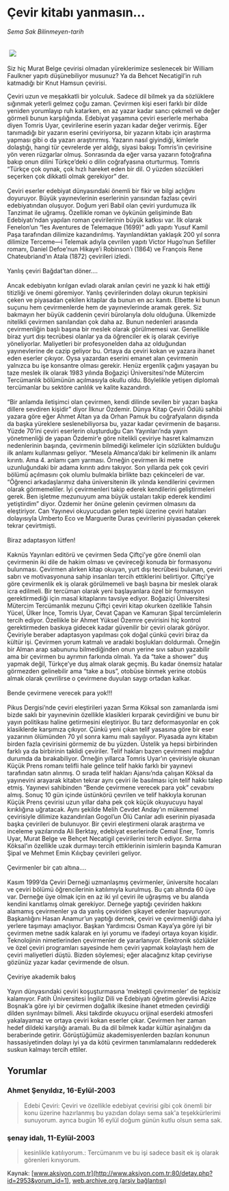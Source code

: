 # Çevir kitabı yanmasın...

*Sema Sak Bilinmeyen-tarih*

<div>
 <font>
  <img border="0" height="1" src="/web/20041225002452im_/http://www.aksiyon.com.tr/images/blank.gif"/>
 </font>
 <font class="content">
  <p>
   <img border="0" hspace="5" src="http://web.archive.org/web/20041225002452im_/http://www.aksiyon.com.tr/resim/457/66.jpg" vspace="5"/>
  </p>
 </font>
 <font class="content">
  Siz hiç Murat Belge çevirisi olmadan yüreklerimize seslenecek bir William Faulkner yapıtı düşünebiliyor musunuz? Ya da Behcet Necatigil’in ruh katmadığı bir Knut Hamsun çevirisi.
 </font>
 <p>
  <font class="content">
   Çeviri uzun ve meşakkatli bir yolculuk. Sadece dil bilmek ya da sözlüklere  sığınmak yeterli gelmez çoğu zaman. Çevirmen kişi eseri farklı bir dilde yeniden yorumlayıp ruh katarken, en az yazar kadar sancı çekmeli ve değer görmeli bunun karşılığında. Edebiyat yaşamına çeviri eserlerle merhaba diyen Tomris Uyar, çevirilerine eserin yazarı kadar değer verirmiş. Eğer tanımadığı bir yazarın eserini çeviriyorsa, bir yazarın kitabı için araştırma yapması gibi o da yazarı araştırırmış. Yazarın nasıl giyindiği, kimlerle dolaştığı, hangi tür çevrelerde yer aldığı, siyasi bakışı Tomris’in çevirisine yön veren rüzgarlar olmuş. Sonrasında da eğer varsa yazarın fotoğrafına bakıp onun dilini Türkçe’deki o dilin coğrafyasına oturturmuş. Tomris “Türkçe çok oynak, çok hızlı hareket eden bir dil. O yüzden sözcükleri seçerken çok dikkatli olmak gerekiyor” der.
   <br/>
   <br/>
   Çeviri eserler edebiyat dünyasındaki önemli bir fikir ve bilgi açlığını doyuruyor. Büyük yayınevlerinin eserlerinin yarısından fazlası çeviri edebiyatından oluşuyor. Doğum yeri Babil olan çeviri yurdumuza ilk Tanzimat ile uğramış. Özellikle roman ve öykünün gelişiminde Batı Edebiyatı’ndan yapılan roman çevirilerinin büyük katkısı var. İlk olarak Fenelon’un “les Aventures de Telemaque (1699)” adlı yapıtı Yusuf Kamil Paşa tarafından dilimize kazandırılmış. Yayınlandıktan yaklaşık 200 yıl sonra dilimize Terceme—i Telemak adıyla çevrilen yapıtı Victor Hugo’nun Sefiller romanı, Daniel Defoe’nun Hikaye’i Robinson’ı (1864) ve François Rene Chateubriand’ın Atala (1872) çevirileri izledi.
   <br/>
   <br/>
   Yanlış çeviri Bağdat’tan döner….
   <br/>
   <br/>
   Ancak edebiyatın kırılgan evladı olarak anılan çeviri ne yazık ki hak ettiği titizliği ve önemi göremiyor. Yanlış çevirilerinden dolayı okurun tepkisini çeken ve piyasadan çekilen kitaplar da bunun en acı kanıtı. Elbette ki bunun suçunu hem çevirmenlerde hem de yayınevlerinde aramak gerek. Siz bakmayın her büyük caddenin çeviri bürolarıyla dolu olduğuna. Ülkemizde nitelikli çevirmen sanılandan çok daha az. Bunun nedenleri arasında çevirmenliğin başlı başına bir meslek olarak görülmemesi var. Genellikle biraz yurt dışı tecrübesi olanlar ya da öğrenciler ek iş olarak çeviriye yöneliyorlar. Maliyetleri bir profesyonelden daha az olduğundan yayınevlerine de cazip geliyor bu. Ortaya da çeviri kokan ve yazara ihanet eden eserler çıkıyor. Oysa yazardan eserini emanet alan çevirmenin yalnızca bu işe konsantre olması gerekir. Henüz ergenlik çağını yaşayan bu taze meslek ilk olarak 1983 yılında Boğaziçi Üniversitesi’nde Mütercim Tercümanlık bölümünün açılmasıyla okullu oldu. Böylelikle yetişen diplomalı tercümanlar bu sektöre canlılık ve kalite kazandırdı.
   <br/>
   <br/>
   “Bir anlamda iletişimci olan çevirmen, kendi dilinde sevilen bir yazarı başka dillere sevdiren kişidir” diyor İlknur Özdemir. Dünya Kitap Çeviri Ödülü sahibi yazara göre eğer Ahmet Altan ya da Orhan Pamuk bu coğrafyaların dışında da başka yüreklere seslenebiliyorsa bu, yazar kadar çevirmenin de başarısı. Yüzde 70’ini çeviri eserlerin oluşturduğu Can Yayınları’nda yayın yönetmenliği de yapan Özdemir’e göre nitelikli çeviriye hasret kalmamızın nedenlerinin başında, çevirmenin bilmediği kelimeler için sözlükten bulduğu ilk anlamı kullanması geliyor. “Mesela Almanca’daki bir kelimenin ilk anlamı kırıntı. Ama 4. anlamı çam yarması. Örneğin çevirmen iki metre uzunluğundaki bir adama kırıntı adını takıyor. Son yıllarda pek çok çeviri bölümü açılmasını çok olumlu bulmakla birlikte bazı çekinceleri de var. “Öğrenci arkadaşlarımız daha üniversitenin ilk yılında kendilerini çevirmen olarak görmemeliler. İyi çevirmenleri takip ederek kendilerini geliştirmeleri gerek. Ben işletme mezunuyum ama büyük ustaları takip ederek kendimi yetiştirdim” diyor. Özdemir her önüne gelenin çevirmen olmasını da eleştiriyor. Can Yayınevi okuyucudan gelen tepki üzerine çeviri hataları dolayısıyla Umberto Eco ve Marguerite Duras çevirilerini piyasadan çekerek tekrar çevirtmişti.
   <br/>
   <br/>
   Biraz adaptasyon lütfen!
   <br/>
   <br/>
   Kaknüs Yayınları editörü ve çevirmen Seda Çiftçi’ye göre önemli olan çevirmenin iki dile de hakim olması ve çevireceği konuda bir formasyonu bulunması. Çevirmen alırken kitap okuyan, yurt dışı tecrübesi bulunan, çeviri sabrı ve motivasyonuna sahip insanları tercih ettiklerini belirtiyor. Çiftçi’ye göre çevirmenlik ek iş olarak görülmemeli ve başlı başına bir meslek olarak icra edilmeli. Bir tercüman olarak yeni başlayanlara özel bir formasyon gerektirmediği için masal kitaplarını tavsiye ediyor. Boğaziçi Üniversitesi Mütercim Tercümanlık mezunu Çiftçi çeviri kitap okurken özellikle Tahsin Yücel, Ülker İnce, Tomris Uyar, Cevat Çapan ve Kamuran Şipal tercümlelerin tercih ediyor. Özellikle bir Ahmet Yüksel Özemre çevirisini hiç kontrol gerektirmeden baskıya gidecek kadar güvenilir bir çeviri olarak görüyor. Çeviriyle beraber adaptasyon yapılması çok doğal çünkü çeviri biraz da kültür işi. Çevirmen yorum katmalı ve aradaki boşlukları doldurmalı. Örneğin bir Alman arap sabununu bilmediğinden onun yerine sıvı sabun yazabilir ama bir çevirmen bu ayrımın farkında olmalı. Ya da “take a shower” duş yapmak değil, Türkçe’ye duş almak olarak geçmiş. Bu kadar önemsiz hatalar görmezden gelinebilir ama “take a bus”, otobüse binmek yerine otobüs almak olarak çevrilirse o çevirmene duyulan saygı ortadan kalkar.
   <br/>
   <br/>
   Bende çevirmene verecek para yok!!!
   <br/>
   <br/>
   Pikus Dergisi’nde çeviri eleştirileri yazan Sırma Köksal son zamanlarda ismi bizde saklı bir yayınevinin özellikle klasikleri kırparak çevirdiğini ve bunu bir yayın politikası haline getirmesini eleştiriyor. Bu tarz deformasyonlar en çok klasiklerde karşımıza çıkıyor. Çünkü yeni çıkan telif yasasına göre bir eser yazarının ölümünden 70 yıl sonra kamu malı sayılıyor. Piyasada aynı kitabın birden fazla çevirisini görmemiz de bu yüzden. Üstelik ya hepsi birbirinden farklı ya da birbirinin taklidi çeviriler. Telif hakları bazen çevirmeni mağdur durumda da bırakabiliyor. Örneğin yıllarca Tomris Uyar’ın çevirisiyle okunan Küçük Prens romanı telifli hale gelince telif hakkı farklı bir yayınevi tarafından satın alınmış. O sırada telif hakları Ajansı’nda çalışan Köksal da yayınevini arayarak kitabın tekrar aynı çeviri ile basılması için telif hakkı talep etmiş. Yayınevi sahibinden “Bende çevirmene verecek para yok” cevabını almış. Sonuç 10 gün içinde üstünkörü çevrilen ve telif hakkıyla korunan Küçük Prens çevirisi uzun yıllar daha pek çok küçük okuyucuyu hayal kırıklığına uğratacak. Aynı şekilde Melih Cevdet Anday’ın mükemmel çevirisiyle dilimize kazandırılan Gogol’un Ölü Canlar adlı eserinin piyasada başka çevirileri de bulunuyor. Bir çeviri eleştirmeni olarak araştırma ve inceleme yazılarında Ali Berktay, edebiyat eserlerinde Cemal Ener, Tomris Uyar, Murat Belge ve Behçet Necatigil çevirilerini tercih ediyor. Sırma Köksal’ın özellikle uzak durmayı tercih ettiklerinin isimlerin başında Kamuran Şipal ve Mehmet Emin Kılıçbay çevirileri geliyor.
   <br/>
   <br/>
   Çevirmenler bir çatı altına….
   <br/>
   <br/>
   Kasım 1999’da Çeviri Derneği uzmanlaşmış çevirmenler, üniversite hocaları ve çeviri bölümü öğrencilerinin katılımıyla kurulmuş. Bu çatı altında 60 üye var. Derneğe üye olmak için en az iki yıl çeviri ile uğraşmış ve bu alanda kendini kanıtlamış olmak gerekiyor. Derneğe yaptığı çeviriden hakkını alamamış çevirmenler ya da yanlış çeviriden şikayet edenler başvuruyor. Başkanlığını Hasan Anamur’un yaptığı dernek, çeviri ve çevirmenliği daha iyi yerlere taşımayı amaçlıyor. Başkan Yardımcısı Osman Kaya’ya göre iyi bir çevirmen metne sadık kalarak en iyi yorumu ve ifadeyi ortaya koyan kişidir. Teknolojinin nimetlerinden çevirmenler de yararlanıyor. Elektronik sözlükler ve özel çeviri programları sayesinde hem çeviri yapmak kolaylaştı hem de çeviri maliyetleri düştü. Bizden söylemesi; eğer alacağınız kitap çeviriyse gözünüz yazar kadar çevirmende de olsun.
   <br/>
   <br/>
   Çeviriye akademik bakış
   <br/>
   <br/>
   Yayın dünyasındaki çeviri koşuşturmasına ‘mektepli çevirmenler’ de tepkisiz kalamıyor. Fatih Üniversitesi İngiliz Dili ve Edebiyatı öğretim görevlisi Azize Boşnak’a göre iyi bir çevirmen doğallık ilkesine ihanet etmeden çevirdiği dilden sıyrılmayı bilmeli. Aksi takdirde okuyucu orijinal eserdeki atmosferi yakalayamaz ve ortaya çeviri kokan eserler çıkar. Çevirmen her zaman hedef dildeki karşılığı aramalı. Bu da dil bilmek kadar kültür aşinalığını da beraberinde getirir. Görüştüğümüz akademisyenlerden bazıları konunun hassasiyetinden dolayı iyi ya da kötü çevirmen tanımlamalarını reddederek suskun kalmayı tercih ettiler.
  </font>
 </p>
</div>


## Yorumlar

### Ahmet Şenyıldız, 16-Eylül-2003
> Edebi Çeviri: 
> Çeviri ve özellikle edebiyat çevirisi gibi çok önemli bir konu üzerine hazırlanmış bu yazıdan dolayı sema sak'a teşekkürlerimi sunuyorum. ayrıca bugün 16 eylül doğum günün kutlu olsun sema sak.

### şenay idalı, 11-Eylül-2003
> kesinlikle katılıyorum.: 
> Tercümanım ve bu işi sadece basit ek iş olarak görenleri kınıyorum.

Kaynak: [www.aksiyon.com.tr](http://www.aksiyon.com.tr:80/detay.php?id=2953&yorum_id=1), [web.archive.org (arşiv bağlantısı)](http://web.archive.org/web/20041225002452/http://www.aksiyon.com.tr:80/detay.php?id=2953&yorum_id=1)
